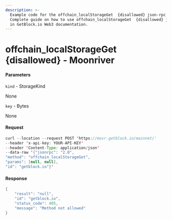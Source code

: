 ```yaml
---
description: >-
  Example code for the offchain_localStorageGet  {disallowed} json-rpc method.
  Сomplete guide on how to use offchain_localStorageGet  {disallowed} json-rpc
  in GetBlock.io Web3 documentation.
---
```


# offchain\_localStorageGet {disallowed} - Moonriver

#### Parameters

`kind` - StorageKind

None

`key` - Bytes

None

#### Request

```java
curl --location --request POST 'https://movr.getblock.io/mainnet/' 
--header 'x-api-key: YOUR-API-KEY' 
--header 'Content-Type: application/json' 
--data-raw '{"jsonrpc": "2.0",
"method": "offchain_localStorageGet",
"params": [null, null],
"id": "getblock.io"}'
```

#### Response

```java
{
    "result": "null",
    "id": "getblock.io",
    "status_code": 405,
    "message": "Method not allowed"
}
```
